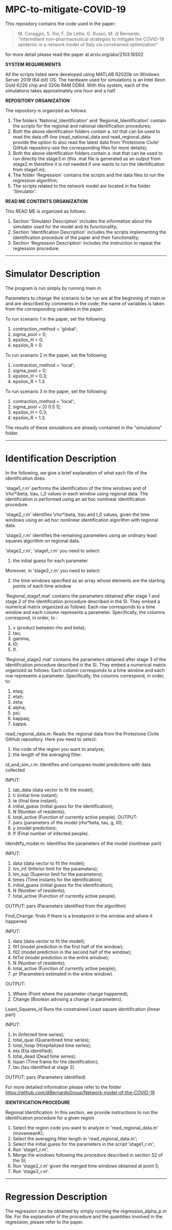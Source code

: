 # MPC-to-mitigate-COVID-19
This repository contains the code used in the paper: 

> M. Coraggio, S. Xie, F. De Lellis, G. Russo, M. di Bernardo, "Intermittent non-pharmaceutical strategies to mitigate the COVID-19 epidemic in a network model of Italy via constrained optimization"

for more detail please read the paper at arxiv.org/abs/2103.16502


**SYSTEM REQUIREMENTS**

All the scripts listed were developed using MATLAB R2020b on Windows Server 2019 (64-bit) OS.
The hardware used for simulations is an Intel Xeon Gold 6226 chip and 32Gb RAM DDR4.
With this system, each of the simulations takes approximately one hour and a half. 


**REPOSITORY ORGANIZATION** 

The repository is organized as follows:
1. The folders 'National_Identification' and 'Regional_Identification' contain the scripts for the regional and national identification procedures;
2. Both the above identification folders contain a .txt that can be used to read the data off-line (read_national_data and read_regional_data provide the option to also read the latest data from 'Protezione Civile' GitHub repository-see the corresponding files for more details);
3. Both the above identification folders contain a .mat that can be used to run directly the stage3.m (this .mat file is generated as an output from stage2.m therefore it is not needed if one wants to run the identification from stage1.m);
4. The folder 'Regression' contains the scripts and the data files to run the regression algorithm;
5. The scripts related to the network model are located in the folder 'Simulator'.

**READ ME CONTENTS ORGANIZATION**

This READ ME is organized as follows:
1. Section 'Simulator Description' includes the information about the simulator used for the model and its functionality;
2. Section 'Identification Description' includes the scripts implementing the identification procedure of the paper and their functionality;
3. Section 'Regression Description' includes the instruction to repeat the regression procedure.
----------------------------------------------------------------------------------------------------------------------------------------------------
# Simulator Description

The program is run simply by running main.m

Parameters to change the scenario to be run are at the beginning of main.m and are described by comments in the code; the name of variables is taken from the corresponding variables in the paper.

To run scenario 1 in the paper, set the following:
1. contraction_method = 'global';
2. sigma_pool         = 0;
3. epsilon_H          = 0; 
4. epsilon_R          = 0.   

To run scenario 2 in the paper, set the following:
1. contraction_method = 'local';
2. sigma_pool         = 0;
3. epsilon_H          = 0.3; 
4. epsilon_R          = 1.3.    

To run scenario 3 in the paper, set the following:
1. contraction_method = 'local';
2. sigma_pool         = [0 0.5 1];
3. epsilon_H          = 0.3; 
5. epsilon_R          = 1.3.    

The results of these simulations are already contained in the "simulations" folder.

----------------------------------------------------------------------------------------------------------------------------------------------------
# Identification Description

In the following, we give a brief explanation of what each file of the identification does.

'stage1_r.m' performs the identification of the time windows and of \rho*\beta, \tau, I_0 values in each window using
regional data. The identification is performed using an ad hoc nonlinear identification procedure.


'stage2_r.m' identifies \rho*\beta, \tau and I_0 values, given the time windows using an ad hoc nonlinear 
identification algorithm with regional data.


'stage3_r.m' identifies the remaining parameters using an ordinary least squares algorithm on regional data.
 
'stage2_r.m', 'stage1_r.m' you need to select:
1. the initial guess for each parameter

Moreover, in 'stage2_r.m' you need to select:

2. the time windows specified as an array whose elements are the starting points of each time window

'Regional_stage1.mat' contains the parameters obtained after stage 1 and stage 2 of the identification procedure described in the SI. They embed a numerical matrix organized as follows: Each row corresponds to a time window and each column represents a parameter. Specifically, the columns correspond, in order, to :
1. v (product between rho and beta);
2. tau;
3. gamma;
4. I0;
5. If.

'Regional_stage2.mat' contains the parameters obtained after stage 3 of the identification procedure described in the SI. They embed a numerical matrix organized as follows: Each column corresponds to a time window and each row represents a parameter. Specifically, the columns correspond, in order, to:
1. etaq;
1. etah;
2. zeta;
3. alpha;
4. psi;
5. kappaq;
6. kappa.

read_regional_data.m: 
Reads the regional data from the Protezione Civile GitHub repository. Here you need to select:
1. the code of the region you want to analyze;
2. the length of the averaging filter.


id_and_sim_r.m: 
Identifies and compares model predictions with data collected


INPUT:     
1. tab_data        (data vector to fit the model);
2. ti              (initial time instant);
3. te              (final time instant);
4. initial_guess    (initial guess for the identification);
5. N               (Number of residents);
6. total_active    (Function of currently active people).
OUTPUT: 
1. pars            (parameters of the model (rho*beta, tau, g, I0);
2. y               (model prediction);
3. If              (Final number of infected people).

Idendtify_model.m: 
Identifies the parameters of the model (nonlinear part)

INPUT:  
1. data            (data vector to fit the model);
2. lim_inf         (Inferior limit for the parameters);
3. lim_sup         (Superior limit for the parameters);
4. times           (Time instants for the identification);
5. initial_guess    (initial guess for the identification);
6. N               (Number of residents);
7. total_active    (Function of currently active people).

OUTPUT: pars            (Parameters identified from the algorithm)

Find_Change: 
finds if there is a breakpoint in the window and where it happened

INPUT:  
1. data            (data vector to fit the model);
2. fit1            (model prediction in the first half of the window);
3. fit2            (model prediction in the second half of the window);
4. fitTot          (model prediction in the entire window);
5. N               (Number of residents);
6. total_active    (Function of currently active people);
7. pr              (Parameters estimated in the entire window).
 

OUTPUT: 
1. Where           (Point where the parameter change happened);
2. Change          (Boolean advising a change in parameters).

 

Least_Squares_id
Runs the constrained Least square identification (linear part)


INPUT:  
1. In              (Infected time series);
2. total_quar      (Quarantined time series);
3. total_hosp      (Hospitalized time series);
4. eta             (Eta identified);
5. total_dead      (Dead time series);
6. tspan           (Time frame for the identification);
7. tau             (tau identified at stage 2).

OUTPUT: pars            (Parameters identified)

For more detailed information please refer to the folder https://github.com/diBernardoGroup/Network-model-of-the-COVID-19

**IDENTIFICATION PROCEDURE**

Regional Identification: In this section, we provide instructions to run the identification procedure for a given region

1. Select the region code you want to analyze in 'read_regional_data.m' (movemeanK); 
2. Select the averaging filter length in 'read_regional_data.m'; 
3. Select the initial guess for the parameters in the script 'stage1_r.m';
4. Run 'stage1_r.m';
5. Merge the windows following the procedure described in section S2 of the SI;
6. Run 'stage2_r.m' given the merged time windows obtained at point 5;
7. Run 'stage3_r.m'.

----------------------------------------------------------------------------------------------------------------------------------------------------
# Regression Description

The regression can be obtained by simply running the regression_alpha_p.m file. For the explanation of the procedure and the quantities involved in the regression, please refer to the paper. 
